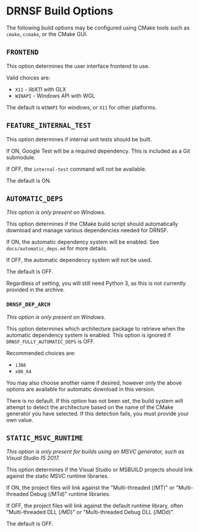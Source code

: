 # DRNSF Build Options #
The following build options may be configured using CMake tools such as
`cmake`, `ccmake`, or the CMake GUI.

## `FRONTEND` ##
This option determines the user interface frontend to use.

Valid choices are:

 * `X11` - libX11 with GLX
 * `WINAPI` - Windows API with WGL

The default is `WINAPI` for windows, or `X11` for other platforms.

## `FEATURE_INTERNAL_TEST` ##
This option determines if internal unit tests should be built.

If ON, Google Test will be a required dependency. This is included as a
Git submodule.

If OFF, the `internal-test` command will not be available.

The default is ON.

## `AUTOMATIC_DEPS` ##
_This option is only present on Windows._

This option determines if the CMake build script should automatically
download and manage various dependencies needed for DRNSF.

If ON, the automatic dependency system will be enabled. See
`docs/automatic_deps.md` for more details.

If OFF, the automatic dependency system will not be used.

The default is OFF.

Regardless of setting, you will still need Python 3, as this is not
currently provided in the archive.

### `DRNSF_DEP_ARCH` ###
_This option is only present on Windows._

This option determines which architecture package to retrieve when the
automatic dependency system is enabled. This option is ignored if
`DRNSF_FULLY_AUTOMATIC_DEPS` is OFF.

Recommended choices are:

 * `i386`
 * `x86_64`

You may also choose another name if desired, however only the above
options are available for automatic download in this version.

There is no default. If this option has not been set, the build system
will attempt to detect the architecture based on the name of the CMake
generator you have selected. If this detection fails, you must provide
your own value.

## `STATIC_MSVC_RUNTIME` ##
_This option is only present for builds using an MSVC generator, such as
Visual Studio 15 2017._

This option determines if the Visual Studio or MSBUILD projects should
link against the static MSVC runtime libraries.

If ON, the project files will link against the "Multi-threaded (/MT)" or
"Multi-threaded Debug (/MTd)" runtime libraries.

If OFF, the project files will link against the default runtime library,
often "Multi-threaded DLL (/MD)" or "Multi-threaded Debug DLL (/MDd)".

The default is OFF.
